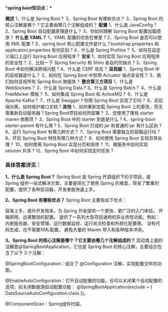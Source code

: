 ***spring boot知识点：\***

**概述**
1、什么是 Spring Boot？
2、Spring Boot 有哪些优点？
3、Spring Boot 的核心注解是哪个？它主要由哪几个注解组成的？
**配置**
1、什么是 JavaConfig？
2、Spring Boot 自动配置原理是什么？
3、你如何理解 Spring Boot 配置加载顺序？
**什么是 YAML？**
1、YAML 配置的优势在哪里 ?
2、Spring Boot 是否可以使用 XML 配置 ?
3、spring boot 核心配置文件是什么？bootstrap.properties 和 application.properties 有何区别 ?
4、什么是 Spring Profiles？
5、如何在自定义端口上运行 Spring Boot 应用程序？
**安全**
1、如何实现 Spring Boot 应用程序的安全性？
2、比较一下 Spring Security 和 Shiro 各自的优缺点 ?
3、Spring Boot 中如何解决跨域问题 ?
4、什么是 CSRF 攻击？
**监视器**
1、Spring Boot 中的监视器是什么？
2、如何在 Spring Boot 中禁用 Actuator 端点安全性？
3、我们如何监视所有 Spring Boot 微服务？
**整合第三方项目**
1、什么是 WebSockets？
2、什么是 Spring Data ?
3、什么是 Spring Batch？
4、什么是 FreeMarker 模板？
5、如何集成 Spring Boot 和 ActiveMQ？
6、什么是 Apache Kafka？
7、什么是 Swagger？你用 Spring Boot 实现了它吗？
8、前后端分离，如何维护接口文档 ?
**其他**
1、如何重新加载 Spring Boot 上的更改，而无需重新启动服务器？Spring Boot项目如何热部署？
2、您使用了哪些 starter maven 依赖项？
3、Spring Boot 中的 starter 到底是什么 ?
4、spring-boot-starter-parent 有什么用 ?
5、Spring Boot 打成的 jar 和普通的 jar 有什么区别 ?
6、运行 Spring Boot 有哪几种方式？
7、Spring Boot 需要独立的容器运行吗？
8、开启 Spring Boot 特性有哪几种方式？
9、如何使用 Spring Boot 实现异常处理？
10、如何使用 Spring Boot 实现分页和排序？
11、微服务中如何实现 session 共享 ?
12、Spring Boot 中如何实现定时任务 ?

### 具体答案详见：

**1、什么是 Spring Boot？**
Spring Boot 是 Spring 开源组织下的子项目，是 Spring 组件一站式解决方案，主要是简化了使用 Spring 的难度，简省了繁重的配置，提供了各种启动器，开发者能快速上手。

**2、Spring Boot 有哪些优点？**
Spring Boot 主要有如下优点：

容易上手，提升开发效率，为 Spring 开发提供一个更快、更广泛的入门体验。
开箱即用，远离繁琐的配置。
提供了一系列大型项目通用的非业务性功能，例如：内嵌服务器、安全管理、运行数据监控、运行状况检查和外部化配置等。
没有代码生成，也不需要XML配置。
避免大量的 Maven 导入和各种版本冲突。

**3、Spring Boot 的核心注解是哪个？它主要由哪几个注解组成的？**
启动类上面的注解是@SpringBootApplication，它也是 Spring Boot 的核心注解，主要组合包含了以下 3 个注解：

@SpringBootConfiguration：组合了 @Configuration 注解，实现配置文件的功能。

@EnableAutoConfiguration：打开自动配置的功能，也可以关闭某个自动配置的选项，如关闭数据源自动配置功能： @SpringBootApplication(exclude = { DataSourceAutoConfiguration.class })。

@ComponentScan：Spring组件扫描。